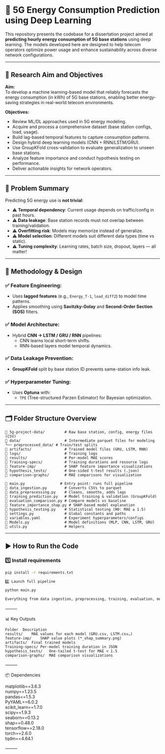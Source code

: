 # 📡 5G Energy Consumption Prediction using Deep Learning

This repository presents the codebase for a dissertation project aimed at **predicting hourly energy consumption of 5G base stations** using deep learning. The models developed here are designed to help telecom operators optimize power usage and enhance sustainability across diverse network configurations.

---

## 🎯 Research Aim and Objectives

**Aim:**  
To develop a machine learning-based model that reliably forecasts the energy consumption (in kWh) of 5G base stations, enabling better energy-saving strategies in real-world telecom environments.

**Objectives:**
- Review ML/DL approaches used in 5G energy modeling.
- Acquire and process a comprehensive dataset (base station configs, load, usage).
- Build lag-based temporal features to capture consumption patterns.
- Design hybrid deep learning models (CNN + RNN/LSTM/GRU).
- Use GroupKFold cross-validation to evaluate generalization to unseen base stations.
- Analyze feature importance and conduct hypothesis testing on performance.
- Deliver actionable insights for network operators.

---

## 🧠 Problem Summary

Predicting 5G energy use is **not trivial**:
- ⚠️ **Temporal dependency**: Current usage depends on traffic/config in past hours.
- ⚠️ **Data leakage**: Base station records must not overlap between training/validation.
- ⚠️ **Overfitting risk**: Models may memorize instead of generalize.
- ⚠️ **Model selection**: Different models suit different data types (time vs static).
- ⚠️ **Tuning complexity**: Learning rates, batch size, dropout, layers — all matter!

---

## 🧪 Methodology & Design

### ✅ Feature Engineering:
- Uses **lagged features** (e.g., `Energy_T-1`, `load_diff2`) to model time patterns.
- Applies smoothing using **Savitzky-Golay** and **Second-Order Section (SOS)** filters.

### ✅ Model Architecture:
- Hybrid **CNN → LSTM / GRU / RNN** pipelines:
  - CNN learns local short-term shifts.
  - RNN-based layers model temporal dynamics.

### ✅ Data Leakage Prevention:
- **GroupKFold** split by base station ID prevents same-station info leak.

### ✅ Hyperparameter Tuning:
- Uses **Optuna** with:
  - `TPE` (Tree-structured Parzen Estimator) for Bayesian optimization.
---

## 🗂️ Folder Structure Overview
```
📁 5g-project-data/         # Raw base station, config, energy files (CSV)
📁 data/                    # Intermediate parquet files for modeling
└── preprocessed_data/ # Train/test splits
📁 artifacts/               # Trained model files (GRU, LSTM, RNN)
📁 logs/                    # Training logs
📁 results/                 # Per-model MAE scores
📁 Training-specs/          # Training durations and resource logs
📁 feature-imp/             # SHAP feature importance visualizations
📁 hypothesis_tests/        # One-sided t-test results (.json)
📁 comparison-graphs/       # MAE comparisons for visualization

🧠 main.py                # Entry point: runs full pipeline
📄 data_ingestion.py        # Converts CSVs to parquet
📄 data_preprocessing.py    # Cleans, smooths, adds lags
📄 training_prediction.py   # Model training & validation (GroupKFold)
📄 evaluation_comparison.py # Compare models vs baseline
📄 feature_importance_shap.py # SHAP-based model explanation
📄 hypothesis_testing.py    # Statistical testing (H0: MAE ≥ 1.5)
📄 settings.py              # Global constants and paths
📄 variables.yaml           # Experiment hyperparameters/configs
📄 Models.py                # Model definitions (MLP, CNN, LSTM, GRU)
📄 utils.py                 # Helpers
```
---

## ▶️ How to Run the Code

### 1️⃣ Install requirements
```bash
pip install -r requirements.txt

2️⃣ Launch full pipeline

python main.py

Everything from data ingestion, preprocessing, training, evaluation, model saving, and SHAP plots will run automatically.
```
⸻

📊 Key Outputs
```
Folder	Description
results/	MAE values for each model (GRU.csv, LSTM.csv…)
feature-imp/	SHAP value plots (*_shap_summary.png)
artifacts/	Final trained models
Training-specs/	Per-model training duration in JSON
hypothesis_tests/	One-tailed t-test for MAE < 1.5
comparison-graphs/	MAE comparison visualizations
```

⸻

📦 Dependencies

matplotlib==3.6.3  
numpy==1.23.5  
pandas==1.5.3  
PyYAML==6.0.2  
scikit_learn==1.7.0  
scipy==1.9.3  
seaborn==0.13.2  
shap==0.48.0  
tensorflow==2.18.0  
torch==2.6.0  
tqdm==4.64.1


⸻
